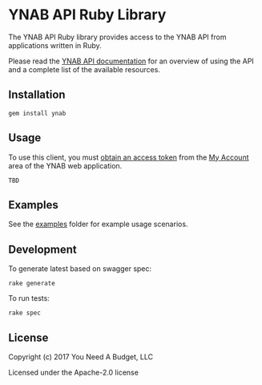 # YNAB API Ruby Library

The YNAB API Ruby library provides access to the YNAB API from
applications written in Ruby.

Please read the [YNAB API documentation](https://api.youneedabudget.com) for an
overview of using the API and a complete list of the available resources.

## Installation

```
gem install ynab
```

## Usage

To use this client, you must
[obtain an access token](https://api.youneedabudget.com/#authentication) from
the [My Account](https://app.youneedabudget.com/settings) area of the YNAB web
application.

```
TBD
```

## Examples

See the [examples](https://github.com/ynab/ynab-sdk-ruby/tree/master/examples)
folder for example usage scenarios.

## Development

To generate latest based on swagger spec:

```
rake generate
```

To run tests:

```
rake spec
```

## License

Copyright (c) 2017 You Need A Budget, LLC

Licensed under the Apache-2.0 license